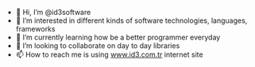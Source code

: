 - 👋 Hi, I’m @id3software
- 👀 I’m interested in different kinds of software technologies, languages, frameworks
- 🌱 I’m currently learning how be a better programmer everyday
- 💞️ I’m looking to collaborate on day to day libraries
- 📫 How to reach me is using www.id3.com.tr internet site

<!---
id3software/id3software is a ✨ special ✨ repository because its `README.md` (this file) appears on your GitHub profile.
You can click the Preview link to take a look at your changes.
--->
